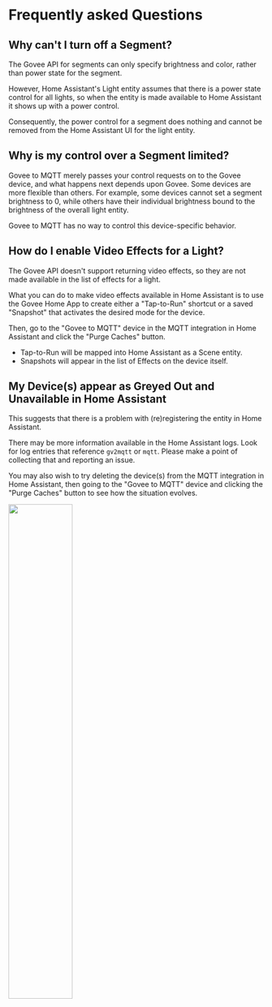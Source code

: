 # Frequently asked Questions

## Why can't I turn off a Segment?

The Govee API for segments can only specify brightness and color, rather than
power state for the segment.

However, Home Assistant's Light entity assumes that there is a power state
control for all lights, so when the entity is made available to Home Assistant
it shows up with a power control.

Consequently, the power control for a segment does nothing and cannot be
removed from the Home Assistant UI for the light entity.

## Why is my control over a Segment limited?

Govee to MQTT merely passes your control requests on to the Govee device,
and what happens next depends upon Govee. Some devices are more flexible
than others.  For example, some devices cannot set a segment brightness to 0,
while others have their individual brightness bound to the brightness of
the overall light entity.

Govee to MQTT has no way to control this device-specific behavior.

## How do I enable Video Effects for a Light?

The Govee API doesn't support returning video effects, so they are not made
available in the list of effects for a light.

What you can do to make video effects available in Home Assistant is to use the
Govee Home App to create either a "Tap-to-Run" shortcut or a saved "Snapshot"
that activates the desired mode for the device.

Then, go to the "Govee to MQTT" device in the MQTT integration in Home
Assistant and click the "Purge Caches" button.

* Tap-to-Run will be mapped into Home Assistant as a Scene entity.
* Snapshots will appear in the list of Effects on the device itself.

## My Device(s) appear as Greyed Out and Unavailable in Home Assistant

This suggests that there is a problem with (re)registering the entity
in Home Assistant.

There may be more information available in the Home Assistant logs.  Look for
log entries that reference `gv2mqtt` or `mqtt`.  Please make a point of
collecting that and reporting an issue.

You may also wish to try deleting the device(s) from the MQTT integration
in Home Assistant, then going to the "Govee to MQTT" device and clicking
the "Purge Caches" button to see how the situation evolves.

<img src="https://github.com/wez/govee2mqtt/assets/117777/565d8580-f068-4ec3-8c16-11d2808688bf" width="50%">
